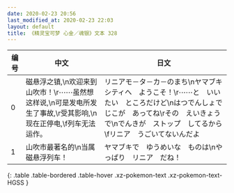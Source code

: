 ```yaml
---
date: 2020-02-23 20:56
last_modified_at: 2020-02-23 22:03
layout: default
title: 《精灵宝可梦 心金／魂银》文本 328
---
```

| 编号 | 中文 | 日文 |
| ---- | ---- | ---- |
| 0 | 磁悬浮之镇,\n欢迎来到山吹市！\r⋯⋯虽然想这样说,\n可是发电所发生了事故,\r受其影响,\n现在正停电,\f列车无法运作。 | リニアモ－タ－カ－のまち\nヤマブキシティへ　ようこそ！\r⋯⋯と　いいたい　ところだけど\nはつでんしょで　じこが　あってね\rその　えいきょうで\nでんきが　ストップ　してるから\fリニア　うごいてないんだよ |
| 1 | 山吹市最著名的\n当属磁悬浮列车！ | ヤマブキで　ゆうめいな　ものは\nやっぱり　リニア　だね！ |
{: .table .table-bordered .table-hover .xz-pokemon-text .xz-pokemon-text-HGSS }